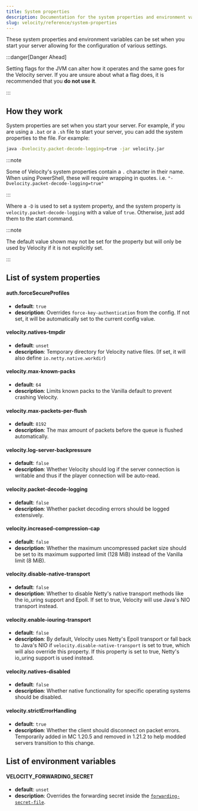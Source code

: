 ```yaml
---
title: System properties
description: Documentation for the system properties and environment variables Velocity may check.
slug: velocity/reference/system-properties
---
```


These system properties and environment variables can be set when you start your server allowing for the configuration of various settings.

:::danger[Danger Ahead]

Setting flags for the JVM can alter how it operates and the same goes for the Velocity server.
If you are unsure about what a flag does, it is recommended that you **do not use it**.

:::

## How they work

System properties are set when you start your server. For example, if you are using a `.bat` or a `.sh` file to start your server, you can add the system properties to
the file. For example:

```bash
java -Dvelocity.packet-decode-logging=true -jar velocity.jar
```

:::note

Some of Velocity's system properties contain a `.` character in their name. When using PowerShell, these will require wrapping in quotes.
i.e. `"-Dvelocity.packet-decode-logging=true"`

:::

Where a `-D` is used to set a system property, and the system property is `velocity.packet-decode-logging` with a value of `true`.
Otherwise, just add them to the start command.

:::note

The default value shown may not be set for the property but will only be used by Velocity if it is not explicitly set.

:::

## List of system properties

#### auth.forceSecureProfiles

- **default**: `true`
- **description**: Overrides `force-key-authentication` from the config. If not set, it will be automatically set to the current config value.

#### velocity.natives-tmpdir

- **default**: `unset`
- **description**: Temporary directory for Velocity native files. (If set, it will also define `io.netty.native.workdir`)

#### velocity.max-known-packs

- **default**: `64`
- **description**: Limits known packs to the Vanilla default to prevent crashing Velocity.

#### velocity.max-packets-per-flush

- **default**: `8192`
- **description**: The max amount of packets before the queue is flushed automatically.

#### velocity.log-server-backpressure

- **default**: `false`
- **description**: Whether Velocity should log if the server connection is writable and thus if the player connection will be auto-read.

#### velocity.packet-decode-logging

- **default**: `false`
- **description**: Whether packet decoding errors should be logged extensively.

#### velocity.increased-compression-cap

- **default**: `false`
- **description**: Whether the maximum uncompressed packet size should be set to its maximum supported limit (128 MiB) instead of the Vanilla limit (8 MiB).

#### velocity.disable-native-transport

- **default**: `false`
- **description**: Whether to disable Netty's native transport methods like the io_uring support and Epoll. If set to true, Velocity will use Java's NIO transport instead.

#### velocity.enable-iouring-transport

- **default**: `false`
- **description**: By default, Velocity uses Netty's Epoll transport or fall back to Java's NIO if `velocity.disable-native-transport` is set to true, which will also override this property. If this property is set to true, Netty's io_uring support is used instead.

#### velocity.natives-disabled

- **default**: `false`
- **description**: Whether native functionality for specific operating systems should be disabled.

#### velocity.strictErrorHandling

- **default**: `true`
- **description**: Whether the client should disconnect on packet errors. Temporarily added in MC 1.20.5 and removed in 1.21.2 to help modded servers transition to this change.

## List of environment variables

#### VELOCITY_FORWARDING_SECRET

- **default**: `unset`
- **description**: Overrides the forwarding secret inside the [`forwarding-secret-file`](/velocity/configuration#root-section).
